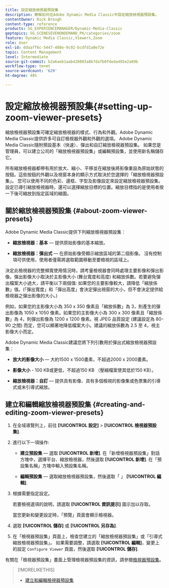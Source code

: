 ```yaml
---
title: 設定縮放檢視器預設集
description: 瞭解如何在Adobe Dynamic Media Classic中設定縮放檢視器預設集。
contentOwner: Rick Brough
content-type: reference
products: SG_EXPERIENCEMANAGER/Dynamic-Media-Classic
geptopics: SG_SCENESEVENONDEMAND_PK/categories/zoom
feature: Dynamic Media Classic,Viewers,Zoom
role: User
exl-id: ddaaff6c-5447-408e-9c92-bcdfd1a0e72e
topic: Content Management
level: Intermediate
source-git-commit: b2a6aeb1aab420803a8b7dafb0fdeda495e2a69b
workflow-type: tm+mt
source-wordcount: '629'
ht-degree: 48%

---
```


# 設定縮放檢視器預設集{#setting-up-zoom-viewer-presets}

縮放檢視器預設集可確定縮放檢視器的樣式、行為和外觀。Adobe Dynamic Media Classic提供許多可自訂檢視器外觀和外觀的選項。 Adobe Dynamic Media Classic隨附預設基本（快速）、彈出和自訂縮放檢視器預設集。 如果您是管理員，可以建立公司的「縮放檢視器預設集」或編輯預設集，並使用新名稱儲存它。

所有縮放檢視器都帶有用於放大、縮小、平移並在縮放後將影像重設為原始狀態的按鈕。這些按鈕的外觀以及視窗本身的顯示方式取決於您選擇的「縮放檢視器預設集」。 您可以使用不同的色彩、邊框、字型及影像設定來設定縮放檢視器預設集。設定已導引縮放檢視器時，還可以選擇縮放目標的位置。縮放目標指的是使用者按一下後可縮放到指定區域的縮圖。

## 關於縮放檢視器預設集 {#about-zoom-viewer-presets}

Adobe Dynamic Media Classic提供下列縮放檢視器預設集：

* **縮放檢視器：基本**  — 提供原始影像的基本縮放。

* **縮放檢視器：彈出式**  — 在原始影像旁顯示縮放區域的第二個影像。 沒有控制項可供使用，使用者僅需將選取範圍移動至要檢視的區域上。

決定此檢視器的完整頻寬使用情況時，請考量檢視器會同時處理主要影像和彈出影像。彈出影像大小取決於主影像大小 (舞台寬度和高度) 和縮放係數。若要避免彈出檔案大小過大，請平衡以下兩個值: 如果您的主要影像較大，請降低「縮放係數」值。(「彈出寬度」和「彈出高度」會決定彈出視窗的大小，但不會決定提供給檢視器之彈出影像的大小。)

例如，如果您的主影像大小為 350 x 350 像素且「縮放係數」為 3，則產生的彈出影像為 1050 x 1050 像素。如果您的主影像大小為 300 x 300 像素且「縮放係數」為 4，則彈出影像為 1200 x 1200 像素。視 JPEG 品質設定 (建議設定為 80-90 之間) 而定，您可以顯著地降低檔案大小。建議的縮放係數為 2.5 至 4，視主影像大小而定。

Adobe Dynamic Media Classic建議您將下列引數用於彈出式縮放檢視器預設集：

* **放大的影像大小**  — 大約1500 x 1500畫素，不超過2000 x 2000畫素。

* **影像大小** - 100 KB或更低，不超過150 KB （壓縮檔案使其低於150 KB）。

* **縮放檢視器：自訂**  — 提供具有影像、具有多個檢視的影像集或色票集的引導式或未引導式縮放。

## 建立和編輯縮放檢視器預設集 {#creating-and-editing-zoom-viewer-presets}

1. 在全域導覽列上，前往 **[!UICONTROL 設定]** > **[!UICONTROL 檢視器預設集]**.
1. 進行以下一項操作:

   * **建立預設集**  — 選取 **[!UICONTROL 新增]**. 在「新增檢視器預設集」對話方塊中，選擇平台、縮放檢視器，然後選取 **[!UICONTROL 新增]**. 在「預設集名稱」方塊中輸入預設集名稱。

   * **編輯預設集**  — 選取縮放檢視器預設集，然後選取「 」 **[!UICONTROL 編輯]**.

1. 根據需要指定設定。

   若要檢視選項的說明，請選取 **[!UICONTROL 資訊提示]** 圖示加以存取。

   當您更新和變更設定時，「預覽」頁面會顯示檢視器。

1. 選取 **[!UICONTROL 儲存]** 或 **[!UICONTROL 另存為]**.
1. 在「檢視器預設集」頁面上，檢查您建立的「縮放檢視器預設集」或「引導式縮放檢視器預設集」。 如果需要調整，請選取 **[!UICONTROL 編輯]**，變更上的設定 `Configure Viewer` 頁面，然後選取 **[!UICONTROL 儲存]**.

有關在「檢視器預設集」畫面上管理檢視器預設集的資訊，請參閱[檢視器預設集](application-setup.md#viewer_presets)。

>[!MORELIKETHIS]
>
>* [建立和編輯檢視器預設集](application-setup.md#adding_and_editing_viewer_presets)
